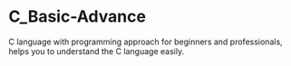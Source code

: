 # C_Basic-Advance
C language with programming approach for beginners and professionals, helps you to understand the C language easily. 
